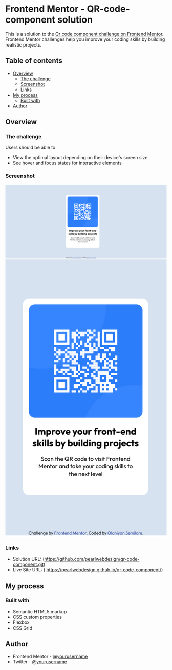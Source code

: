 # Frontend Mentor - QR-code-component solution

This is a solution to the [Qr code component challenge on Frontend Mentor](https://www.frontendmentor.io/challenges/qr-code-component-GO7UmttRfa). Frontend Mentor challenges help you improve your coding skills by building realistic projects. 

## Table of contents

- [Overview](#overview)
  - [The challenge](#the-challenge)
  - [Screenshot](#screenshot)
  - [Links](#links)
- [My process](#my-process)
  - [Built with](#built-with)
- [Author](#author)

## Overview

### The challenge

Users should be able to:

- View the optimal layout depending on their device's screen size
- See hover and focus states for interactive elements

### Screenshot

![](images/desktop.png)
![](images/mobile.png)

### Links

- Solution URL: (https://github.com/pearlwebdesign/qr-code-component.git)
- Live Site URL: ( https://pearlwebdesign.github.io/qr-code-component/)

## My process

### Built with

- Semantic HTML5 markup
- CSS custom properties
- Flexbox
- CSS Grid

## Author

- Frontend Mentor - [@yourusername](https://www.frontendmentor.io/profile/pearlwebdesign)
- Twitter - [@yourusername](https://www.twitter.com/abeke___)
